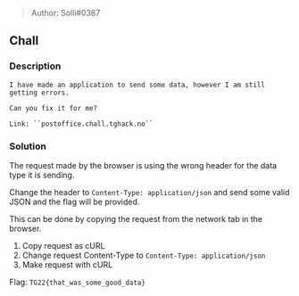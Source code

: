 > Author: Solli#0387

## Chall
### Description
    I have made an application to send some data, however I am still getting errors. 

    Can you fix it for me?

    Link: ``postoffice.chall.tghack.no``


### Solution

The request made by the browser is using the wrong header for the data type it is sending. 

Change the header to `Content-Type: application/json` and send some valid JSON and the flag will be provided.

This can be done by copying the request from the network tab in the browser.
1. Copy request as cURL
2. Change request Content-Type to `Content-Type: application/json`
3. Make request with cURL

Flag: `TG22{that_was_some_good_data}`


